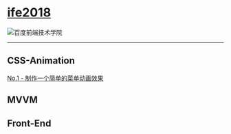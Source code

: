 # [ife2018](http://ife.baidu.com/)

![百度前端技术学院](http://ife.baidu.com/2018/asset/common/img/logo_a3b4064.png)

---

## CSS-Animation

[No.1 - 制作一个简单的菜单动画效果](https://lei40251.github.io/ife2018/CSS-Animation/No.1.html)

## MVVM

## Front-End
